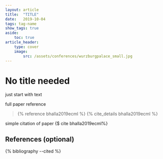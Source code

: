 ```yaml
---
layout: article
title:	"TITLE"
date:	2019-10-04
tags: tag-name
show_tags: true
aside: 
    toc: true
article_header:
    type: cover
    image: 
        src: /assets/conferences/wurzburgpalace_small.jpg
---
```


# No title needed

just start with text


full paper reference
>  {% reference bhalla2019ecml %} {% cite_details bhalla2019ecml %}

simple citation of paper {$ cite bhalla2019ecml%}


References (optional)
----------

{% bibliography --cited %}
